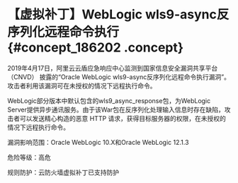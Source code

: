 # 【虚拟补丁】WebLogic wls9-async反序列化远程命令执行 {#concept_186202 .concept}

2019年4月17日，阿里云云盾应急响应中心监测到国家信息安全漏洞共享平台（CNVD） 披露的“Oracle WebLogic wls9-async反序列化远程命令执行漏洞”。攻击者利用该漏洞可在未授权的情况下远程执行命令。

WebLogic部分版本中默认包含的wls9\_async\_response包，为WebLogic Server提供异步通讯服务。由于该War包在反序列化处理输入信息时存在缺陷，攻击者可以发送精心构造的恶意 HTTP 请求，获得目标服务器的权限，在未授权的情况下远程执行命令。

漏洞影响范围：Oracle WebLogic 10.X和Oracle WebLogic 12.1.3

危险等级：高危

规则防护：云防火墙虚拟补丁已支持防护

